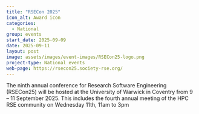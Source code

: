 ```yaml
---
title: "RSECon 2025"
icon_alt: Award icon
categories:
  - National
group: events
start_date: 2025-09-09
date: 2025-09-11
layout: post
image: assets/images/event-images/RSECon25-logo.png
project-type: National events
web-page: https://rsecon25.society-rse.org/
---
```


The ninth annual conference for Research Software Engineering (RSECon25) will be hosted at the University of Warwick in Coventry from 9 – 11 September 2025. This includes the fourth annual meeting of the HPC RSE community on Wednesday 11th, 11am to 3pm
